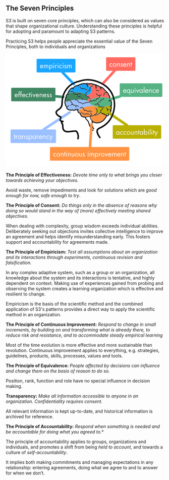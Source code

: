 ## The Seven Principles ##


S3 is built on seven core principles, which can also be considered as values that shape organizational culture. Understanding these principles is helpful for adopting and paramount to adapting S3 patterns.

Practicing S3 helps people appreciate the essential value of the Seven Principles, both to individuals and organizations

![The Seven Core Principles of Sociocracy 3.0](img/general/s3-principles.png)

**The Principle of Effectiveness:** *Devote time only to what brings you closer towards achieving your objectives.*

Avoid waste, remove impediments and look for solutions which are *good enough for now, safe enough to try*.

**The Principle of Consent:** *Do things only in the absence of reasons why doing so would stand in the way of (more) effectively meeting shared objectives.*

When dealing with complexity, group wisdom exceeds individual abilities. Deliberately seeking out objections invites collective intelligence to improve an agreement and helps identify misunderstanding early. This fosters support and accountability for agreements made.


**The Principle of Empiricism:** *Test all assumptions about an organization and its interactions through experiments, continuous revision and falsification.*

In any complex adaptive system, such as a group or an organization, all knowledge about the system and its interactions is tentative, and highly dependent on context. Making use of experiences gained from probing and observing the system creates a learning organization which is effective and resilient to change.

Empiricism is the basis of the scientific method and the combined application of S3's patterns provides a direct way to apply the scientific method in an organization.


**The Principle of Continuous Improvement:** *Respond to change in small increments, by building on and transforming what is already there, to reduce risk and resistance, and to accommodate steady empirical learning*

Most of the time evolution is more effective and more sustainable than revolution. Continuous improvement applies to everything,  e.g. strategies, guidelines, products, skills, processes, values and tools. 


**The Principle of Equivalence:** *People affected by decisions can influence and change them on the basis of reason to do so.*

Position, rank, function and role have no special influence in decision making.


**Transparency:** *Make all information accessible to anyone in an organization. Confidentiality requires consent.*

All relevant information is kept up-to-date, and historical information is archived for reference.


**The Principle of Accountability:** *Respond when something is needed and be accountable for doing what you agreed to.** 

The principle of accountability applies to groups, organizations and individuals, and promotes a shift from being *held to account*, and towards a culture of *self-accountability*.

It implies both making commitments and managing expectations in any relationship: entering agreements, doing what we agree to and to answer for when we don’t. 



 






